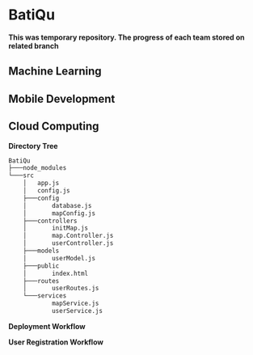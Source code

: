 # BatiQu
**This was temporary repository. The progress of each team stored on related branch**

## Machine Learning

## Mobile Development

## Cloud Computing
**Directory Tree**
```bash
BatiQu
├───node_modules
└───src
    │   app.js
    │   config.js
    ├───config
    │       database.js
    │       mapConfig.js
    ├───controllers
    │       initMap.js
    │       map.Controller.js
    │       userController.js
    ├───models
    │       userModel.js
    ├───public
    │       index.html
    ├───routes
    │       userRoutes.js
    └───services
            mapService.js
            userService.js
```
**Deployment Workflow**

**User Registration Workflow**
